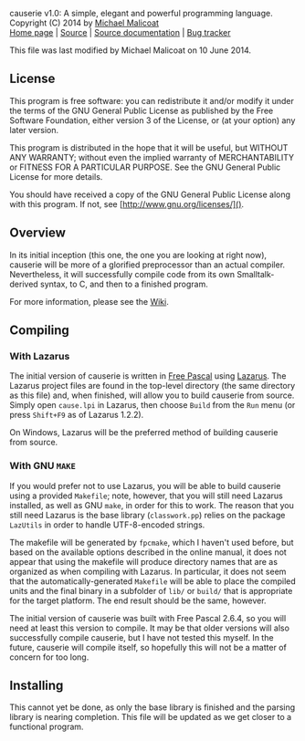 causerie v1.0: A simple, elegant and powerful programming language.  
Copyright (C) 2014 by [Michael Malicoat](http://www.circusmachina.com/gladius/Profiles/Michael)  
[Home page](http://causerie.circusmachina.com) |
[Source](https://github.com/circusmachina/causerie_v1) |
[Source documentation](http://www.circusmachina.com/projects/causerie/doc/html/index.html) |
[Bug tracker](http://mantis.circusmachina.com)

This file was last modified by Michael Malicoat on 10 June 2014.

## License ##
This program is free software: you can redistribute it and/or modify it under 
the terms of the GNU General Public License as published by the Free Software 
Foundation, either version 3 of the License, or (at your option) any later 
version.

This program is distributed in the hope that it will be useful, but WITHOUT ANY 
WARRANTY; without even the implied warranty of MERCHANTABILITY or FITNESS FOR A 
PARTICULAR PURPOSE.  See the GNU General Public License for more details.

You should have received a copy of the GNU General Public License along with 
this program.  If not, see [http://www.gnu.org/licenses/]().

## Overview ##
In its initial inception (this one, the one you are looking at right now),
causerie will be more of a glorified preprocessor than an actual compiler.
Nevertheless, it will successfully compile code from its own Smalltalk-derived
syntax, to C, and then to a finished program.

For more information, please see the [Wiki](http://causerie.circusmachina.com).

## Compiling ##
### With Lazarus ###
The initial version of causerie is written in [Free Pascal][] using [Lazarus][].
The Lazarus project files are found in the top-level directory (the same 
directory as this file) and, when finished, will allow you to build causerie 
from source.  Simply open `cause.lpi` in Lazarus, then choose `Build` from the 
`Run` menu (or press `Shift+F9` as of Lazarus 1.2.2).

On Windows, Lazarus will be the preferred method of building causerie from 
source.

### With GNU `MAKE` ###
If you would prefer not to use Lazarus, you will be able to build causerie using
a provided `Makefile`; note, however, that you will still need Lazarus 
installed, as well as GNU `make`, in order for this to work.  The reason that 
you still need Lazarus is the base library (`classwork.pp`) relies on the 
package `LazUtils` in order to handle UTF-8-encoded strings.

The makefile will be generated by `fpcmake`, which I haven't used before, but 
based on the available options described in the online manual, it does not 
appear that using the makefile will produce directory names that are as 
organized as when compiling with Lazarus.  In particular, it does not seem that 
the automatically-generated `Makefile` will be able to place the compiled units 
and the final binary in a subfolder of `lib/` or `build/` that is appropriate 
for the target platform.  The end result should be the same, however.

The initial version of causerie was built with Free Pascal 2.6.4, so you will
need at least this version to compile.  It may be that older versions will also
successfully compile causerie, but I have not tested this myself.  In the
future, causerie will compile itself, so hopefully this will not be a matter of
concern for too long.

## Installing ##
This cannot yet be done, as only the base library is finished and the parsing
library is nearing completion.  This file will be updated as we get closer to
a functional program.

[Free Pascal]: http://www.freepascal.org
[Lazarus]: http://www.lazarus.freepascal.org/
